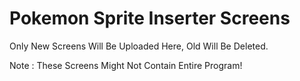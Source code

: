 Pokemon Sprite Inserter Screens
==================
Only New Screens Will Be Uploaded Here, Old Will Be Deleted.

Note : These Screens Might Not Contain Entire Program!